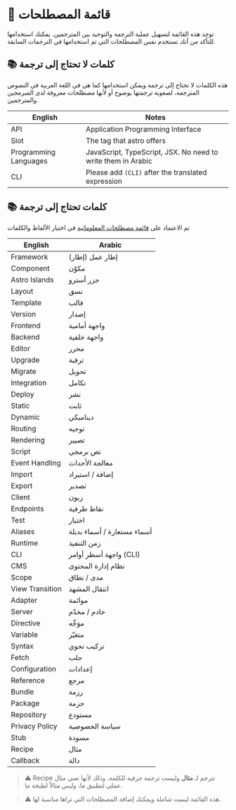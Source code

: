 # 📖 قائمة المصطلحات

توجد هذه القائمة لتسهيل عملية الترجمة والتوحيد بين المترجمين. يمكنك استخدامها للتأكد من أنك تستخدم نفس المصطلحات التي تم استخدامها في الترجمات السابقة.

## 📚 كلمات لا تحتاج إلى ترجمة

هذه الكلمات لا تحتاج إلى ترجمة ويمكن استخدامها كما هي في اللغة العربية في النصوص المترجمة، لصعوبة ترجمتها بوضوح أو لأنها مصطلحات معروفة لدى المبرمجين والمترجمين.

| English               | Notes                                                        |
| --------------------- | ------------------------------------------------------------ |
| API                   | Application Programming Interface                            |
| Slot                  | The <slot/> tag that astro offers                            |
| Programming Languages | JavaScript, TypeScript, JSX. No need to write them in Arabic |
| CLI                   | Please add `(CLI)` after the translated expression          |

## 📚 كلمات تحتاج إلى ترجمة

تم الاعتماد على [قائمة مصطلحات المعلوماتية](https://archive.org/details/INFO2017ENAR/page/1/mode/2up) في اختيار الألفاظ والكلمات

| English         | Arabic                      |
| --------------- | --------------------------- |
| Framework       | إطار عمل (إطار)             |
| Component       | مكوّن                       |
| Astro Islands   | جزر أسترو                   |
| Layout          | نسق                         |
| Template        | قالب                        |
| Version         | إصدار                       |
| Frontend        | واجهة أمامية                |
| Backend         | واجهة خلفية                        |
| Editor          | محرر                        |
| Upgrade         | ترقية                       |
| Migrate         | تحويل                       |
| Integration     | تكامل                       |
| Deploy          | نشر                         |
| Static          | ثابت                        |
| Dynamic         | ديناميكي                    |
| Routing         | توجيه                       |
| Rendering       | تصيير                       |
| Script          | نص برمجي                      |
| Event Handling  | معالجة الأحداث               |
| Import          | إضافة / استيراد             |
| Export          | تصدير                       |
| Client          | زبون                        |
| Endpoints       | نقاط طرفية                  |
| Test            | اختبار                      |
| Aliases         | أسماء مستعارة / أسماء بديلة |
| Runtime         | زمن التنفيذ                 |
| CLI             | واجهة أسطر أوامر (CLI)      |
| CMS             | نظام إدارة المحتوى          |
| Scope           | مدى / نطاق                  |
| View Transition | انتقال المشهد               |
| Adapter         | موائمة                      |
| Server          | خادم / مخدّم                |
| Directive       | موَجِّه                     |
| Variable        | متغيّر                      |
| Syntax          | تركيب نحوي                  |
| Fetch           | جلب                         |
| Configuration   | إعدادات                     |
| Reference       | مرجع                        |
| Bundle          | رزمة                        |
| Package         | حزمة                        |
| Repository      | مستودع             |
| Privacy Policy  | سياسة الخصوصية              |
| Stub            | مسودة                       |
| Recipe          | مثال                       |
| Callback        |   دالة                     |


> ⚠️ Recipe تترجم لـ **مثال** وليست ترجمة حرفية للكلمة، وذلك لأنها تعني مثال عملي لتطبيق ما، وليس مثالاً لطبخة ما.

> ⚠️ هذه القائمة ليست شاملة ويمكنك إضافة المصطلحات التي تراها مناسبة لها.
